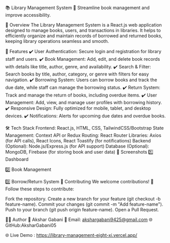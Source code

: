 📚 Library Management System
📖 Streamline book management and improve accessibility.

🌟 Overview
The Library Management System is a React.js web application designed to manage books, users, and transactions in libraries. It helps to efficiently organize and maintain records of borrowed and returned books, keeping library operations seamless and smooth.

📂 Features
✔️ User Authentication: Secure login and registration for library staff and users.
✔️ Book Management: Add, edit, and delete book records with details like title, author, genre, and availability.
✔️ Search & Filter: Search books by title, author, category, or genre with filters for easy navigation.
✔️ Borrowing System: Users can borrow books and track the due date, while staff can manage the borrowing status.
✔️ Return System: Track and manage the return of books, including overdue items.
✔️ User Management: Add, view, and manage user profiles with borrowing history.
✔️ Responsive Design: Fully optimized for mobile, tablet, and desktop devices.
✔️ Notifications: Alerts for upcoming due dates and overdue books.

🛠️ Tech Stack
Frontend: React.js, HTML, CSS, TailwindCSS/Bootstrap
State Management: Context API or Redux
Routing: React Router
Libraries: Axios (for API calls), React Icons, React Toastify (for notifications)
Backend (Optional): Node.js/Express.js (for API support)
Database (Optional): MongoDB, Firebase (for storing book and user data)
🎨 Screenshots
1️⃣ Dashboard

2️⃣ Book Management

3️⃣ Borrow/Return System
🤝 Contributing
We welcome contributions! 🚀 Follow these steps to contribute:

Fork the repository.
Create a new branch for your feature (git checkout -b feature-name).
Commit your changes (git commit -m "Add feature-name").
Push to your branch (git push origin feature-name).
Open a Pull Request.

👨‍💻 Author
👤 Akshar Gabani
📧 Email: akshargabani9425@gmail.com
🌐 GitHub:AksharGabani05

🌐 Live Demo : https://library-management-eight-xi.vercel.app/
